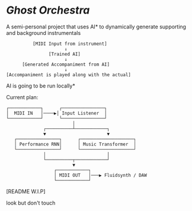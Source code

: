 # ***Ghost Orchestra***
A semi-personal project that uses AI* to dynamically generate supporting and background instrumentals

              [MIDI Input from instrument]
                          ↓
                    [Trained AI]
                          ↓
          [Generated Accompaniment from AI]
                          ↓
    [Accompaniment is played along with the actual]

AI is going to be run locally*


Current plan:

    ┌────────────┐      ┌────────────────┐
    │  MIDI IN   │────▶│ Input Listener  │
    └────────────┘      └────────────────┘
                             │
                  ┌──────────┴────────────┐
                  ▼                       ▼
       ┌────────────────┐      ┌────────────────────┐
       │ Performance RNN│      │ Music Transformer  │
       └────────────────┘      └────────────────────┘
                  │                       │
                  └──────────┬────────────┘
                             ▼
                      ┌────────────┐
                      │ MIDI OUT   │───▶ Fluidsynth / DAW
                      └────────────┘

    
[README W.I.P]

look but don't touch
